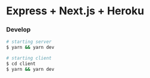 # Express + Next.js + Heroku

### Develop

```bash
# starting server
$ yarn && yarn dev

# starting client
$ cd client
$ yarn && yarn dev
```

